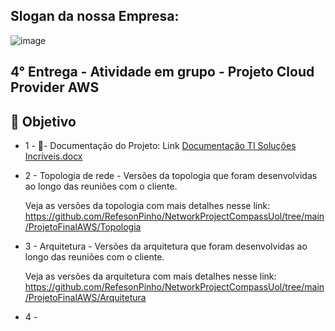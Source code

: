 ## Slogan da nossa Empresa:
![image](https://user-images.githubusercontent.com/89049212/199023227-0ec30a7f-13c0-42ab-a538-e32a085d2ddf.png)


## 4° Entrega - Atividade em grupo - Projeto Cloud Provider AWS

## 🎯 Objetivo

- 1 -
📝-  Documentação do Projeto: Link
[Documentação TI Soluções Incríveis.docx](https://github.com/RefesonPinho/NetworkProjectCompassUol/files/9804103/Documentacao.TI.Solucoes.Incriveis.docx)

- 2 - Topologia de rede - Versões da topologia que foram desenvolvidas ao longo das reuniões com o cliente.

  Veja as versões da topologia com mais detalhes nesse link: https://github.com/RefesonPinho/NetworkProjectCompassUol/tree/main/ProjetoFinalAWS/Topologia


- 3 - Arquitetura - Versões da arquitetura que foram desenvolvidas ao longo das reuniões com o cliente.

  Veja as versões da  arquitetura com mais detalhes nesse link: https://github.com/RefesonPinho/NetworkProjectCompassUol/tree/main/ProjetoFinalAWS/Arquitetura
  
- 4 - 

